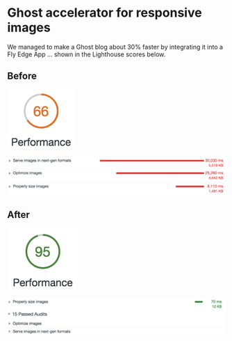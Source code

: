 # Ghost accelerator for responsive images

We managed to make a Ghost blog about 30% faster by integrating it into a Fly Edge App ... shown in the Lighthouse scores below.

## Before

![Ghost Performance Score Before](images/GhostBefore@2x.png "Ghost Performance Score Before")

![Ghost Performance Score Before](images/GhostBefore2@2x.png "Ghost Performance Score Before")

## After

![Ghost Performance Score After](images/GhostAfter@2x.png "Ghost Performance Score After")

![Ghost Performance Score After](images/GhostAfter2@2x.png "Ghost Performance Score After")